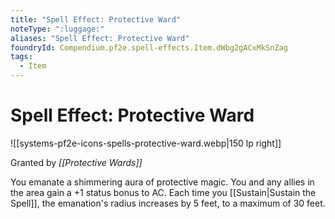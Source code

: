 ```yaml
---
title: "Spell Effect: Protective Ward"
noteType: ":luggage:"
aliases: "Spell Effect: Protective Ward"
foundryId: Compendium.pf2e.spell-effects.Item.dWbg2gACxMkSnZag
tags:
  - Item
---
```


# Spell Effect: Protective Ward
![[systems-pf2e-icons-spells-protective-ward.webp|150 lp right]]

Granted by _[[Protective Wards]]_

You emanate a shimmering aura of protective magic. You and any allies in the area gain a +1 status bonus to AC. Each time you [[Sustain|Sustain the Spell]], the emanation's radius increases by 5 feet, to a maximum of 30 feet.
